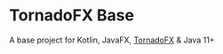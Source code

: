 # TornadoFX Base

A base project for Kotlin, JavaFX, [TornadoFX](https://github.com/edvin/tornadofx) & Java 11+